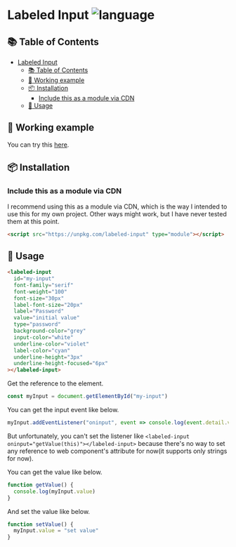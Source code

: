 # Labeled Input ![language](https://img.shields.io/badge/language-javascript-blue.svg)

## :books: Table of Contents

- [Labeled Input](#labeled-input-)
  - [:books: Table of Contents](#books-table-of-contents)
  - [:dizzy: Working example](#dizzy-working-example)
  - [:package: Installation](#package-installation)
    - [Include this as a module via CDN](#include-this-as-a-module-via-cdn)
  - [:rocket: Usage](#rocket-usage)

## :dizzy: Working example

You can try this [here](https://takumakira.github.io/labeled-input/).

## :package: Installation

### Include this as a module via CDN

I recommend using this as a module via CDN, which is the way I intended to use this for my own project. Other ways might work, but I have never tested them at this point.

```html
<script src="https://unpkg.com/labeled-input" type="module"></script>
```

## :rocket: Usage

```html
<labeled-input
  id="my-input"
  font-family="serif"
  font-weight="100"
  font-size="30px"
  label-font-size="20px"
  label="Password"
  value="initial value"
  type="password"
  background-color="grey"
  input-color="white"
  underline-color="violet"
  label-color="cyan"
  underline-height="3px"
  underline-height-focused="6px"
></labeled-input>
```

Get the reference to the element.

```javascript
const myInput = document.getElementById("my-input")
```

You can get the input event like below.

```javascript
myInput.addEventListener("oninput", event => console.log(event.detail.value))
```

But unfortunately, you can't set the listener like ```<labeled-input oninput="getValue(this)"></labeled-input>```
because there's no way to set any reference to web component's attribute for now(it supports only strings for now).

You can get the value like below.

```javascript
function getValue() {
  console.log(myInput.value)
}
```

And set the value like below.

```javascript
function setValue() {
  myInput.value = "set value"
}
```
